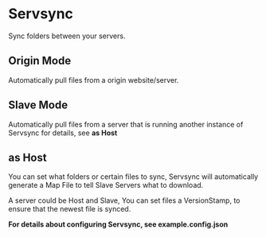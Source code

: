 # Servsync
 Sync folders between your servers.

## Origin Mode
 Automatically pull files from a origin website/server.
 
## Slave Mode
 Automatically pull files from a server that is running another instance of Servsync
 for details, see __as Host__ 
 
## as Host
 You can set what folders or certain files to sync, Servsync will automatically generate a Map File to tell Slave Servers what to download.
 
 A server could be Host and Slave, You can set files a VersionStamp, to ensure that the newest file is synced.
 
**For details about configuring Servsync, see example.config.json**
